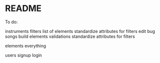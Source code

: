 # README

To do:

instruments
  filters
  list of elements
  standardize attributes for filters
  edit bug
songs
    build elements
    validations
    standardize attributes for filters

elements
    everything

users
    signup
    login
